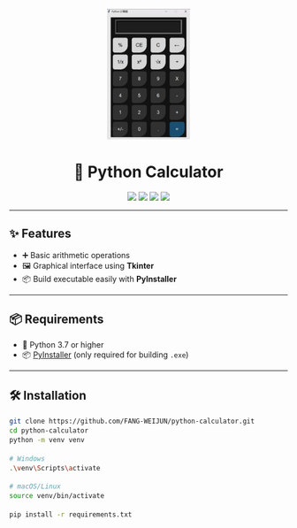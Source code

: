 <p align="center">
  <img src="https://raw.githubusercontent.com/FANG-WEIJUN/python-calculator/main/calculator_badge.png" width="150" alt="Calculator Logo">
</p>

<h1 align="center">🧮 Python Calculator</h1>

<p align="center">
  <a href="https://github.com/FANG-WEIJUN/python-calculator"><img src="https://img.shields.io/badge/Language-Python3.7+-blue.svg"></a>
  <a href="https://github.com/FANG-WEIJUN/python-calculator/blob/main/LICENSE"><img src="https://img.shields.io/badge/License-MIT-green.svg"></a>
  <img src="https://img.shields.io/badge/GUI-Tkinter-orange.svg">
  <img src="https://img.shields.io/badge/Patches-welcome-brightgreen.svg">
</p>

---

## ✨ Features
- ➕ Basic arithmetic operations
- 🖼️ Graphical interface using **Tkinter**
- 📦 Build executable easily with **PyInstaller**

---

## 📦 Requirements
- 🐍 Python 3.7 or higher
- 📦 [PyInstaller](https://www.pyinstaller.org/) (only required for building `.exe`)

---

## 🛠️ Installation

```bash
git clone https://github.com/FANG-WEIJUN/python-calculator.git
cd python-calculator
python -m venv venv

# Windows
.\venv\Scripts\activate

# macOS/Linux
source venv/bin/activate

pip install -r requirements.txt

